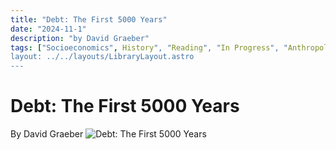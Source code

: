 ```yaml
---
title: "Debt: The First 5000 Years"
date: "2024-11-1"
description: "by David Graeber"
tags: ["Socioeconomics", History", "Reading", "In Progress", "Anthropology"]
layout: ../../layouts/LibraryLayout.astro
---
```


# Debt: The First 5000 Years
By David Graeber
![Debt: The First 5000 Years](/images/debt.jpg)